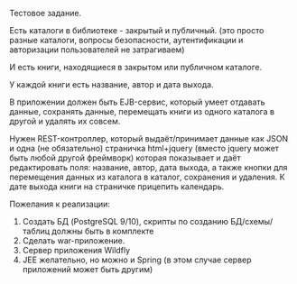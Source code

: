 Тестовое задание.

Есть каталоги в библиотеке - закрытый и публичный. (это просто разные каталоги, вопросы безопасности, аутентификации и авторизации пользователей не затрагиваем)

И есть книги, находящиеся в закрытом или публичном каталоге.

У каждой книги есть название, автор и дата выхода.

В приложении должен быть EJB-сервис, который умеет отдавать данные, сохранять данные, перемещать книги из одного каталога в другой и удалять их совсем.

Нужен REST-контроллер, который выдаёт/принимает данные как JSON и одна (не обязательно) страничка html+jquery (вместо jquery может быть любой другой фреймворк) которая показывает и даёт редактировать поля: название, автор, дата выхода, а также кнопки для перемещения данных из каталога в каталог, сохранения и удаления. К дате выхода книги на страничке прицепить календарь.


Пожелания к реализации:
1.	Создать БД (PostgreSQL 9/10), скрипты по созданию БД/схемы/таблиц должны быть в комплекте
2.	Сделать war-приложение.
3.	Сервер приложения Wildfly
4.	JEE желательно, но можно и Spring (в этом случае сервер приложений может быть другим)
